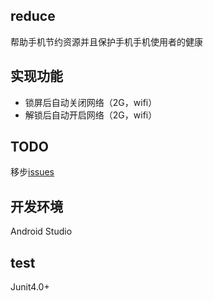 ## reduce
帮助手机节约资源并且保护手机手机使用者的健康

## 实现功能
*  锁屏后自动关闭网络（2G，wifi）
*  解锁后自动开启网络（2G，wifi）

## TODO 
移步[issues](https://github.com/simlegate/reduce/issues?labels=todo&page=1&state=open)

## 开发环境
Android Studio 

## test
Junit4.0+
